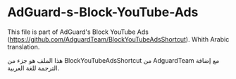# AdGuard-s-Block-YouTube-Ads

This file is part of AdGuard's Block YouTube Ads (https://github.com/AdguardTeam/BlockYouTubeAdsShortcut).
Whith Arabic translation.


هذا الملف هو جزء من  BlockYouTubeAdsShortcut من AdguardTeam مع إضافة الترجمة للغة العربية.
